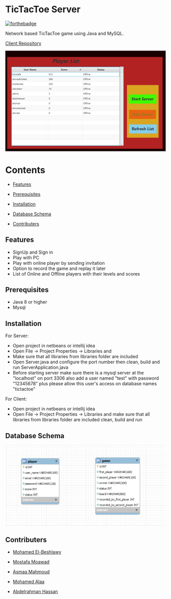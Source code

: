 # TicTacToe Server

[![forthebadge](https://forthebadge.com/images/badges/made-with-java.svg)]()


Network based TicTacToe game using Java and MySQL.


[Client Repository](https://github.com/Mohamedelbeshlawy/TicTacToe-Net-Game-Client)

![image](/serverImage.PNG)


# Contents
* [Features](#Features)

* [Prerequisites](#Prerequisites)

* [Installation](#Installation)
* [Database Schema](#Database-Schema)

* [Contributers](#Contributers)


## Features

* SignUp and Sign in
* Play with PC
* Play with online player by sending invitation
* Option to record the game and replay it later
* List of Online and Offline players with their levels and scores

## Prerequisites
* Java 8 or higher
* Mysql

## Installation
For Server:
* Open project in netbeans or intellij idea
* Open File -> Project Properties -> Libraries and 
* Make sure that all libraries from libraries folder are included
* Open Server.java and configure the port number then clean, build and run ServerApplication.java
* Before starting server make sure there is a mysql server at the "localhost" on port 3306 also add a user named "test" with password "12345678" plus please allow this user's access on database names "tictactoe"


For Client:
* Open project in netbeans or intellij idea
* Open File -> Project Properties -> Libraries and make sure that all libraries from libraries folder are included
clean, build and run

## Database Schema

![image](/DB-Schema.PNG)

## Contributers
* [Mohamed El-Beshlawy](https://github.com/Mohamedelbeshlawy)
* [Mostafa Moawad](https://github.com/Mostafa-Moawad)

* [Asmaa Mahmoud](https://github.com/AsMahmoud)

* [Mohamed Alaa](https://github.com/mohamedalaa13)
* [Abdelrahman Hassan](https://github.com/abdohsn)



